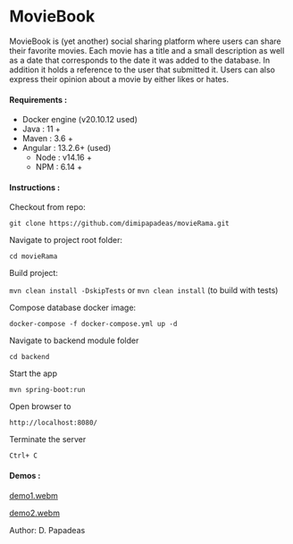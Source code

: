 # MovieBook

MovieBook is (yet another) social sharing platform where users can share their favorite movies. Each movie has a title
and a small description as well as a date that corresponds to the date it was added to the database. In addition it
holds a reference to the user that submitted it. Users can also express their opinion about a movie by either likes or
hates.


#### Requirements :

- Docker engine (v20.10.12 used)
- Java : 11 +
- Maven : 3.6 +
- Angular : 13.2.6+ (used)
  - Node : v14.16 +
  - NPM : 6.14 +
  

#### Instructions :


Checkout from repo:

    git clone https://github.com/dimipapadeas/movieRama.git

Navigate to project root folder:

    cd movieRama

Build project:

  `mvn clean install -DskipTests`
or
`mvn clean install`  (to build with tests)

Compose database docker image:

    docker-compose -f docker-compose.yml up -d

Navigate to backend module folder

    cd backend

Start the app

    mvn spring-boot:run

Open browser to

    http://localhost:8080/

Terminate the server 

    Ctrl+ C

#### Demos :

[demo1.webm](https://user-images.githubusercontent.com/20535822/189482995-e7bfb815-17d8-40e3-b67d-fe1973b8de3d.webm)


[demo2.webm](https://user-images.githubusercontent.com/20535822/189483001-4658fe9d-9908-4147-b933-7803bcbc8612.webm)

 Author: D. Papadeas



